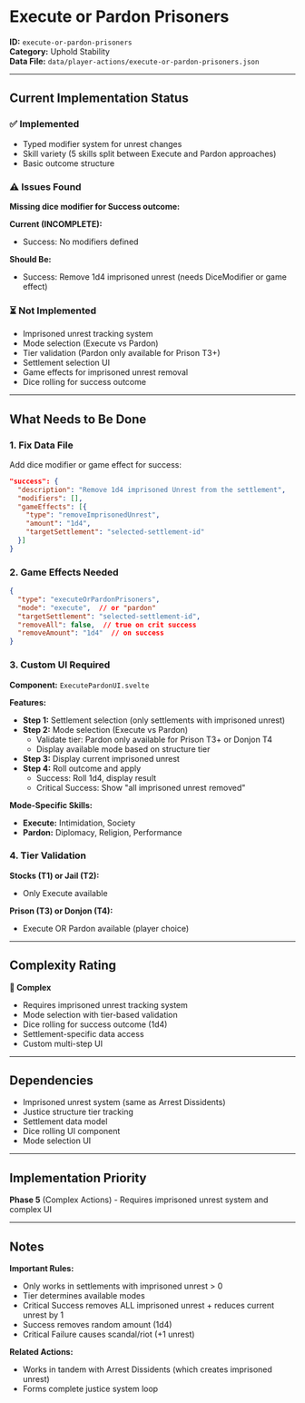 # Execute or Pardon Prisoners

**ID:** `execute-or-pardon-prisoners`  
**Category:** Uphold Stability  
**Data File:** `data/player-actions/execute-or-pardon-prisoners.json`

---

## Current Implementation Status

### ✅ Implemented
- Typed modifier system for unrest changes
- Skill variety (5 skills split between Execute and Pardon approaches)
- Basic outcome structure

### ⚠️ Issues Found
**Missing dice modifier for Success outcome:**

**Current (INCOMPLETE):**
- Success: No modifiers defined

**Should Be:**
- Success: Remove 1d4 imprisoned unrest (needs DiceModifier or game effect)

### ⏳ Not Implemented
- Imprisoned unrest tracking system
- Mode selection (Execute vs Pardon)
- Tier validation (Pardon only available for Prison T3+)
- Settlement selection UI
- Game effects for imprisoned unrest removal
- Dice rolling for success outcome

---

## What Needs to Be Done

### 1. Fix Data File
Add dice modifier or game effect for success:
```json
"success": {
  "description": "Remove 1d4 imprisoned Unrest from the settlement",
  "modifiers": [],
  "gameEffects": [{
    "type": "removeImprisonedUnrest",
    "amount": "1d4",
    "targetSettlement": "selected-settlement-id"
  }]
}
```

### 2. Game Effects Needed
```json
{
  "type": "executeOrPardonPrisoners",
  "mode": "execute",  // or "pardon"
  "targetSettlement": "selected-settlement-id",
  "removeAll": false,  // true on crit success
  "removeAmount": "1d4"  // on success
}
```

### 3. Custom UI Required
**Component:** `ExecutePardonUI.svelte`

**Features:**
- **Step 1:** Settlement selection (only settlements with imprisoned unrest)
- **Step 2:** Mode selection (Execute vs Pardon)
  - Validate tier: Pardon only available for Prison T3+ or Donjon T4
  - Display available mode based on structure tier
- **Step 3:** Display current imprisoned unrest
- **Step 4:** Roll outcome and apply
  - Success: Roll 1d4, display result
  - Critical Success: Show "all imprisoned unrest removed"

**Mode-Specific Skills:**
- **Execute:** Intimidation, Society
- **Pardon:** Diplomacy, Religion, Performance

### 4. Tier Validation
**Stocks (T1) or Jail (T2):**
- Only Execute available

**Prison (T3) or Donjon (T4):**
- Execute OR Pardon available (player choice)

---

## Complexity Rating

**🔴 Complex**
- Requires imprisoned unrest tracking system
- Mode selection with tier-based validation
- Dice rolling for success outcome (1d4)
- Settlement-specific data access
- Custom multi-step UI

---

## Dependencies

- Imprisoned unrest system (same as Arrest Dissidents)
- Justice structure tier tracking
- Settlement data model
- Dice rolling UI component
- Mode selection UI

---

## Implementation Priority

**Phase 5** (Complex Actions) - Requires imprisoned unrest system and complex UI

---

## Notes

**Important Rules:**
- Only works in settlements with imprisoned unrest > 0
- Tier determines available modes
- Critical Success removes ALL imprisoned unrest + reduces current unrest by 1
- Success removes random amount (1d4)
- Critical Failure causes scandal/riot (+1 unrest)

**Related Actions:**
- Works in tandem with Arrest Dissidents (which creates imprisoned unrest)
- Forms complete justice system loop
